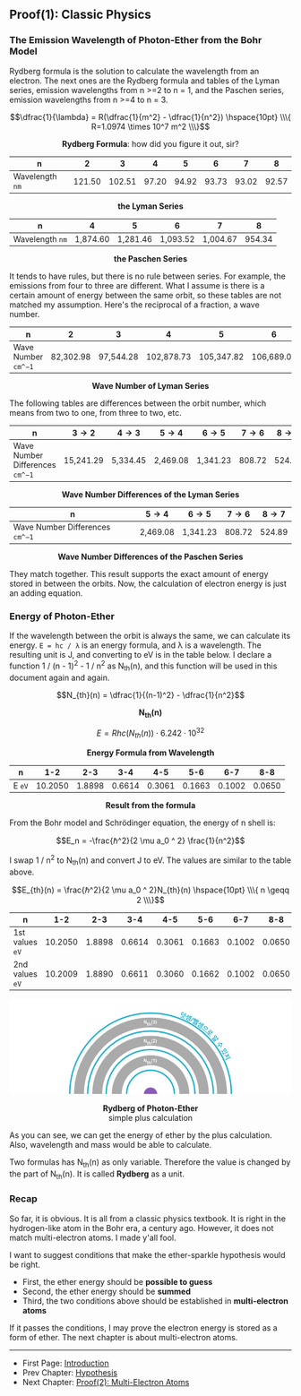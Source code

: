 ## Proof(1): Classic Physics

### The Emission Wavelength of Photon-Ether from the Bohr Model

Rydberg formula is the solution to calculate the wavelength from an electron. The next ones are the Rydberg formula and tables of the Lyman series, emission wavelengths from n >=2 to n = 1, and the Paschen series, emission wavelengths from n >=4 to n = 3.

$$\dfrac{1}{\lambda} = R(\dfrac{1}{m^2} - \dfrac{1}{n^2}) \hspace{10pt} \\\{ R=1.0974 \times 10^7 m^2 \\\}$$

<p align="center"><strong>Rydberg Formula</strong>: how did you figure it out, sir?</p>

| n               | 2      | 3      | 4     | 5     | 6     | 7     | 8     |
| --------------- | ------ | ------ | ----- | ----- | ----- | ----- | ----- |
| Wavelength `nm` | 121.50 | 102.51 | 97.20 | 94.92 | 93.73 | 93.02 | 92.57 |

<p align="center"><strong>the Lyman Series</strong></p>

| n               | 4        | 5        | 6        | 7        | 8      |
| --------------- | -------- | -------- | -------- | -------- | ------ |
| Wavelength `nm` | 1,874.60 | 1,281.46 | 1,093.52 | 1,004.67 | 954.34 |

<p align="center"><strong>the Paschen Series</strong></p>

It tends to have rules, but there is no rule between series. For example, the emissions from four to three are different. What I assume is there is a certain amount of energy between the same orbit, so these tables are not matched my assumption. Here's the reciprocal of a fraction, a wave number.

| n                   | 2         | 3         | 4          | 5          | 6          | 7          | 8          |
| ------------------- | --------- | --------- | ---------- | ---------- | ---------- | ---------- | ---------- |
| Wave Number `cm^−1` | 82,302.98 | 97,544.28 | 102,878.73 | 105,347.82 | 106,689.05 | 107,497.77 | 108,022.67 |

<p align="center"><strong>Wave Number of Lyman Series</strong></p>

The following tables are differences between the orbit number, which means from two to one, from three to two, etc.

| n                               | $3 \to 2$ | $4 \to 3$ | $5 \to 4$ | $6 \to 5$ | $7 \to 6$ | $8 \to 7$ |
| ------------------------------- | --------- | --------- | --------- | --------- | --------- | --------- |
| Wave Number Differences `cm^−1` | 15,241.29 | 5,334.45  | 2,469.08  | 1,341.23  | 808.72    | 524.89    |

<p align="center"><strong>Wave Number Differences of the Lyman Series</strong></p>

| n                               | $5 \to 4$ | $6 \to 5$ | $7 \to 6$ | $8 \to 7$ |
| ------------------------------- | --------- | --------- | --------- | --------- |
| Wave Number Differences `cm^−1` | 2,469.08  | 1,341.23  | 808.72    | 524.89    |

<p align="center"><strong>Wave Number Differences of the Paschen Series</strong></p>

They match together. This result supports the exact amount of energy stored in between the orbits. Now, the calculation of electron energy is just an adding equation.

### Energy of Photon-Ether

If the wavelength between the orbit is always the same, we can calculate its energy. `E = hc / λ` is an energy formula, and λ is a wavelength. The resulting unit is J, and converting to eV is in the table below. I declare a function 1 / (n - 1)<sup>2</sup> - 1 / n<sup>2</sup> as N<sub>th</sub>(n), and this function will be used in this document again and again.

$$N_{th}(n) = \dfrac{1}{(n-1)^2} - \dfrac{1}{n^2}$$

<p align="center"><strong>N<sub>th</sub>(n)</strong></p>

$$E = Rhc(N_{th}(n))\cdot6.242\cdot10^{32}$$

<p align="center"><strong>Energy Formula from Wavelength</strong></p>

| n      | 1-2     | 2-3    | 3-4    | 4-5    | 5-6    | 6-7    | 8-8    |
| ------ | ------- | ------ | ------ | ------ | ------ | ------ | ------ |
| E `eV` | 10.2050 | 1.8898 | 0.6614 | 0.3061 | 0.1663 | 0.1002 | 0.0650 |

<p align="center"><strong>Result from the formula</strong></p>

From the Bohr model and Schrödinger equation, the energy of n shell is:

$$E_n = -\frac{ℏ^2}{2 \mu a_0 ^ 2} \frac{1}{n^2}$$

I swap 1 / n<sup>2</sup> to N<sub>th</sub>(n) and convert J to eV. The values are similar to the table above.

$$E_{th}(n) = \frac{ℏ^2}{2 \mu a_0 ^ 2}N_{th}(n) \hspace{10pt} \\\{ n \geqq 2 \\\}$$

| n               | 1-2     | 2-3    | 3-4    | 4-5    | 5-6    | 6-7    | 8-8    |
| --------------- | ------- | ------ | ------ | ------ | ------ | ------ | ------ |
| 1st values `eV` | 10.2050 | 1.8898 | 0.6614 | 0.3061 | 0.1663 | 0.1002 | 0.0650 |
| 2nd values `eV` | 10.2009 | 1.8890 | 0.6611 | 0.3060 | 0.1662 | 0.1002 | 0.0650 |

<p align="center">
 <img src="../images/pic5.png">
</p>

<p align="center"><strong>Rydberg of Photon-Ether</strong><br>simple plus calculation</p>

As you can see, we can get the energy of ether by the plus calculation. Also, wavelength and mass would be able to calculate.

Two formulas has N<sub>th</sub>(n) as only variable. Therefore the value is changed by the part of N<sub>th</sub>(n). It is called <strong>Rydberg</strong> as a unit.

### Recap

So far, it is obvious. It is all from a classic physics textbook. It is right in the hydrogen-like atom in the Bohr era, a century ago. However, it does not match multi-electron atoms. I made y'all fool.

I want to suggest conditions that make the ether-sparkle hypothesis would be right.

-   First, the ether energy should be **possible to guess**
-   Second, the ether energy should be **summed**
-   Third, the two conditions above should be established in **multi-electron atoms**

If it passes the conditions, I may prove the electron energy is stored as a form of ether. The next chapter is about multi-electron atoms.

---

-   First Page: [Introduction](../README.md)
-   Prev Chapter: [Hypothesis](./hypothesis_en.md)
-   Next Chapter: [Proof(2): Multi-Electron Atoms](./atomic_spectra_data_en.md)
